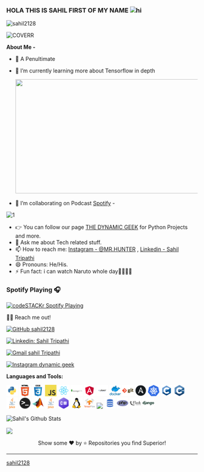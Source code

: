   <h3 id="hola-this-is-sahil-first-of-my-name">HOLA THIS IS SAHIL FIRST OF MY NAME <img src="https://user-images.githubusercontent.com/1303154/88677602-1635ba80-d120-11ea-84d8-d263ba5fc3c0.gif" width="28px" alt="hi"></h3>
<p align="left"> <img src="https://komarev.com/ghpvc/?username=sahil2128&amp;label=Views&amp;color=blue&amp;style=plastic" alt="sahil2128"> </p>
<p><img src="https://user-images.githubusercontent.com/55251741/126353432-0b5d8ec4-40bf-486e-bcae-7d0434ba435c.png" alt="COVERR"></p>
<p><strong>About Me -</strong></p>
<ul>
<li>
<p>🔭 A Penultimate</p>
</li>
<li>
<p>🌱 I’m currently learning more about Tensorflow in depth</p>
   <p align="center">
<img width="500" height="300" src="https://user-images.githubusercontent.com/55251741/126354943-9191dd62-9fd9-45c9-b5a4-a90ed3d9f602.gif">
</p></li>
</ul>
<p></p>
<ul>
<li>🎤 I’m collaborating on Podcast <a href="https://open.spotify.com/show/0Xjsp5N1RiHlXl92E1SDxr?si=uSoi7RNjQYKdWF587h2Rnw&amp;utm_source=copy-link&amp;dl_branch=1">Spotify</a> -</li>
</ul>
<p><img src="https://user-images.githubusercontent.com/55251741/126361130-b61cfcac-6762-4245-b88d-9ddcd1f0035e.PNG" alt="1"></p>
<ul>
<li>👉 You can follow our page <a href="https://www.instagram.com/dynamic__geek/?hl=en">THE DYNAMIC GEEK</a> for Python Projects and more.</li>
<li>💬 Ask me about Tech related stuff.</li>
<li>📫 How to reach me: <a href="https://www.instagram.com/hunterr__28/">Instagram - @MR.HUNTER</a> , <a href="https://www.linkedin.com/in/sahil-tripathi-5852b5184/">Linkedin - Sahil Tripathi</a></li>
<li>😄 Pronouns: He/His.</li>
<li>⚡ Fun fact: i can watch Naruto whole day🐱‍👤🍜🦊</li>
</ul>
<h3 id="spotify-playing">Spotify Playing 🎧</h3>
<p><a href="https://open.spotify.com/album/3TJz2UBNYJtlEly0sPeNrQ?highlight=spotify:track:1mXVgsBdtIVeCLJnSnmtdV"><img src="https://now-playing-codestackr.vercel.app/api/spotify-playing" alt="codeSTACKr Spotify Playing" width="350"></a></p>
<p>🤝🏻 Reach me out!</p>
<p><a href="https://github.com/sahil2128"><img src="https://img.shields.io/github/followers/sahil2128?label=follow&amp;style=social" alt="GitHub sahil2128"></a></p>
<p><a href="https://www.linkedin.com/in/sahil-tripathi-5852b5184/"><img src="https://img.shields.io/badge/-sahiltripathi-blue?style=flat-square&amp;logo=Linkedin&amp;logoColor=white&amp;link=https://www.linkedin.com/in/sahil-tripathi-5852b5184/" alt="Linkedin: Sahil Tripathi"></a></p>
<p><a href="mailto:sahiltripathi56@gmail.com"><img src="https://img.shields.io/badge/-sahiltripathi-c0392b?style=flat&amp;labelColor=c0392b&amp;logo=gmail&amp;logoColor=white" alt="Gmail sahil Tripathi"></a></p>
<p><a href="https://www.instagram.com/dynamic__geek/?hl=en"><img src="https://img.shields.io/badge/-@dynamic__geek-e84393?style=flat&amp;labelColor=e84393&amp;logo=instagram&amp;logoColor=white" alt="Instagram dynamic geek"></a></p>
<p><strong>Languages and Tools:</strong></p>
<p><code><img height="30" src="https://raw.githubusercontent.com/github/explore/80688e429a7d4ef2fca1e82350fe8e3517d3494d/topics/python/python.png"></code>
<code><img height="30" src="https://raw.githubusercontent.com/github/explore/80688e429a7d4ef2fca1e82350fe8e3517d3494d/topics/html/html.png"></code>
<code><img height="30" src="https://raw.githubusercontent.com/github/explore/80688e429a7d4ef2fca1e82350fe8e3517d3494d/topics/css/css.png"></code>
<code><img height="30" src="https://raw.githubusercontent.com/github/explore/80688e429a7d4ef2fca1e82350fe8e3517d3494d/topics/javascript/javascript.png"></code>
<code><img height="30" src="https://raw.githubusercontent.com/github/explore/80688e429a7d4ef2fca1e82350fe8e3517d3494d/topics/react/react.png"></code>
<code><img height="30" src="https://raw.githubusercontent.com/github/explore/80688e429a7d4ef2fca1e82350fe8e3517d3494d/topics/mongodb/mongodb.png"></code>
<code><img height="30" src="https://raw.githubusercontent.com/github/explore/80688e429a7d4ef2fca1e82350fe8e3517d3494d/topics/angular/angular.png"></code>
<code><img height="30" src="https://raw.githubusercontent.com/github/explore/80688e429a7d4ef2fca1e82350fe8e3517d3494d/topics/jquery/jquery.png"></code>
<code><img height="30" src="https://raw.githubusercontent.com/github/explore/80688e429a7d4ef2fca1e82350fe8e3517d3494d/topics/docker/docker.png"></code>
<code><img height="30" src="https://raw.githubusercontent.com/github/explore/80688e429a7d4ef2fca1e82350fe8e3517d3494d/topics/git/git.png"></code>
<code><img height="30" src="https://raw.githubusercontent.com/github/explore/80688e429a7d4ef2fca1e82350fe8e3517d3494d/topics/ansible/ansible.png"></code>
<code><img height="30" src="https://raw.githubusercontent.com/github/explore/80688e429a7d4ef2fca1e82350fe8e3517d3494d/topics/kubernetes/kubernetes.png"></code>
<code><img height="30" src="https://raw.githubusercontent.com/github/explore/80688e429a7d4ef2fca1e82350fe8e3517d3494d/topics/c/c.png"></code>
<code><img height="30" src="https://raw.githubusercontent.com/github/explore/80688e429a7d4ef2fca1e82350fe8e3517d3494d/topics/cpp/cpp.png"></code>
<code><img height="30" src="https://raw.githubusercontent.com/github/explore/80688e429a7d4ef2fca1e82350fe8e3517d3494d/topics/java/java.png"></code>
<code><img height="30" src="https://raw.githubusercontent.com/github/explore/80688e429a7d4ef2fca1e82350fe8e3517d3494d/topics/terminal/terminal.png"></code>
<code><img height="30" src="https://raw.githubusercontent.com/github/explore/80688e429a7d4ef2fca1e82350fe8e3517d3494d/topics/matlab/matlab.png"></code>
<code><img height="30" src="https://raw.githubusercontent.com/github/explore/80688e429a7d4ef2fca1e82350fe8e3517d3494d/topics/java/java.png"></code>
<code><img height="30" src="https://raw.githubusercontent.com/github/explore/80688e429a7d4ef2fca1e82350fe8e3517d3494d/topics/csharp/csharp.png"></code>
<code><img height="30" src="https://raw.githubusercontent.com/github/explore/80688e429a7d4ef2fca1e82350fe8e3517d3494d/topics/linux/linux.png"></code>
<code><img height="30" src="https://raw.githubusercontent.com/github/explore/80688e429a7d4ef2fca1e82350fe8e3517d3494d/topics/tensorflow/tensorflow.png"></code>
<code><img height="30" src="https://user-images.githubusercontent.com/55251741/126321116-0c530eac-e84e-4cef-8646-29b366dce995.png"></code>
<code><img height="30" src="https://raw.githubusercontent.com/github/explore/80688e429a7d4ef2fca1e82350fe8e3517d3494d/topics/sql/sql.png"></code>
<code><img height="30" src="https://raw.githubusercontent.com/github/explore/80688e429a7d4ef2fca1e82350fe8e3517d3494d/topics/php/php.png"></code>
<code><img height="30" src="https://raw.githubusercontent.com/github/explore/80688e429a7d4ef2fca1e82350fe8e3517d3494d/topics/flask/flask.png"></code>
<code><img height="30" src="https://raw.githubusercontent.com/github/explore/80688e429a7d4ef2fca1e82350fe8e3517d3494d/topics/django/django.png"></code></p>
<p><img src="https://github-readme-stats.vercel.app/api?username=sahil2128&amp;show_icons=true&amp;theme=radical&amp;hide=stars,issues" alt="Sahil's Github Stats"></p>
<img align="center" src="https://github-readme-stats.anuraghazra1.vercel.app/api/top-langs/?username=sahil2128&amp;layout=compact&amp;theme=radical&amp;count_private=true">
<p align="center">Show some ❤️ by ⭐ Repositories you find Superior!</p>
<hr>
<p><a href="https://github.com/sahil2128">sahil2128</a></p> 
